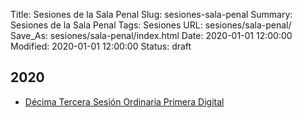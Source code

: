 Title: Sesiones de la Sala Penal
Slug: sesiones-sala-penal
Summary: Sesiones de la Sala Penal
Tags: Sesiones
URL: sesiones/sala-penal/
Save_As: sesiones/sala-penal/index.html
Date: 2020-01-01 12:00:00
Modified: 2020-01-01 12:00:00
Status: draft

## 2020

- [Décima Tercera Sesión Ordinaria Primera Digital](2020/decima-tercera-sesion-ordinaria-primera-digital/)


